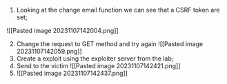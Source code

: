 
1. Looking at the change email function we can see that a CSRF token are set;

![[Pasted image 20231107142004.png]]

2. Change the request to GET method and try again
![[Pasted image 20231107142059.png]]
3. Create a exploit using the exploiter server from the lab;
4. Send to the victim
![[Pasted image 20231107142421.png]]
5. ![[Pasted image 20231107142437.png]]
